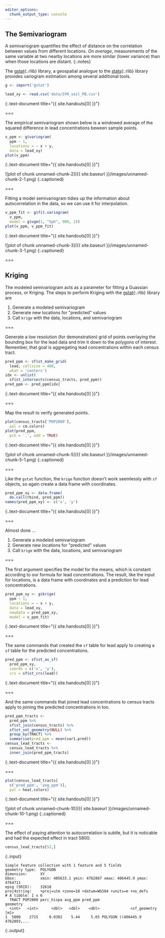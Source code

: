 ```yaml
---
editor_options: 
  chunk_output_type: console
---
```

    
## The Semivariogram

A semivariogram quantifies the effect of distance on the correlation between
values from different locations. *On average*, measurements of the same variable
at two nearby locations are more similar (lower variance) than when those locations
are distant.
{:.notes}

The [gstat](){:.rlib} library, a geospatial analogue to the [stats](){:.rlib}
library provides variogram estimation among several additional tools.


~~~r
g <- import('gstat')

lead_xy <- read.csv('data/SYR_soil_PB.csv')
~~~
{:.text-document title="{{ site.handouts[0] }}"}


===

The empirical semivariogram shown below is a windowed average of the squared
difference in lead concentrations beween sample points.


~~~r
v_ppm <- g$variogram(
  ppm ~ 1,
  locations = ~ x + y,
  data = lead_xy)
plot(v_ppm)
~~~
{:.text-document title="{{ site.handouts[0] }}"}

![plot of chunk unnamed-chunk-2]({{ site.baseurl }}/images/unnamed-chunk-2-1.png)
{:.captioned}


===

Fitting a model semivariogram tidies up the information about autocorrelation
in the data, so we can use it for interpolation.


~~~r
v_ppm_fit <- g$fit.variogram(
  v_ppm,
  model = g$vgm(1, "Sph", 900, 1))
plot(v_ppm, v_ppm_fit)
~~~
{:.text-document title="{{ site.handouts[0] }}"}

![plot of chunk unnamed-chunk-3]({{ site.baseurl }}/images/unnamed-chunk-3-1.png)
{:.captioned}


===

## Kriging

The modeled semivariogram acts as a parameter for fitting a Guassian process, or
Kriging. The steps to perform Kriging with the [gstat](){:.rlib} library are

1. Generate a modeled semivariogram
1. Generate new locations for "predicted" values
1. Call `krige` with the data, locations, and semivariogram

===

Generate a low resolution (for demonstration) grid of points overlaying the
bounding box for the lead data and trim it down to the polygons of interest.
Remember, that goal is aggregating lead concentrations within each census tract.


~~~r
pred_ppm <- sf$st_make_grid(
  lead, cellsize = 400,
  what = 'centers')
idx <- unlist(
  sf$st_intersects(census_tracts, pred_ppm))
pred_ppm <- pred_ppm[idx]
~~~
{:.text-document title="{{ site.handouts[0] }}"}


===

Map the result to verify generated points.


~~~r
plot(census_tracts['POP2000'],
  pal = cm.colors)
plot(pred_ppm,
  pch = '.', add = TRUE)
~~~
{:.text-document title="{{ site.handouts[0] }}"}

![plot of chunk unnamed-chunk-5]({{ site.baseurl }}/images/unnamed-chunk-5-1.png)
{:.captioned}


===

Like the `gstat` function, the `krige` function doesn't work seemlessly with
`sf` objects, so again create a data frame with coordinates.


~~~r
pred_ppm_xy <- data.frame(
  do.call(rbind, pred_ppm))
names(pred_ppm_xy) <- c('x', 'y')
~~~
{:.text-document title="{{ site.handouts[0] }}"}


===

Almost done ...

1. Generate a modeled semivariogram
1. Generate new locations for "predicted" values
1. Call `krige` with the data, locations, and semivariogram

===

The first argument specifies the model for the means, which is constant according to our 
formula for lead concentrations. The result, like the input for locations, is
a data frame with coordinates and a prediction for lead concentrations.


~~~r
pred_ppm_xy <- g$krige(
  ppm ~ 1,
  locations = ~ x + y,
  data = lead_xy,
  newdata = pred_ppm_xy,
  model = v_ppm_fit)
~~~
{:.text-document title="{{ site.handouts[0] }}"}


===

The same commands that created the `sf` table for lead apply to creating a `sf`
table for the predicted concentrations.


~~~r
pred_ppm <- sf$st_as_sf(
  pred_ppm_xy,
  coords = c('x', 'y'),
  crs = sf$st_crs(lead))
~~~
{:.text-document title="{{ site.handouts[0] }}"}


===

And the same commands that joined lead concentrations to census tracts apply to
joining the predicted concentrations in too.


~~~r
pred_ppm_tracts <-
  pred_ppm %>%
  sf$st_join(census_tracts) %>%
  sf$st_set_geometry(NULL) %>%
  group_by(TRACT) %>%
  summarise(pred_ppm = mean(var1.pred))
census_lead_tracts <- 
  census_lead_tracts %>%
  inner_join(pred_ppm_tracts)
~~~
{:.text-document title="{{ site.handouts[0] }}"}


===


~~~r
plot(census_lead_tracts[
  c('pred_ppm', 'avg_ppm')],
  pal = heat.colors)
~~~
{:.text-document title="{{ site.handouts[0] }}"}

![plot of chunk unnamed-chunk-10]({{ site.baseurl }}/images/unnamed-chunk-10-1.png)
{:.captioned}


===

The effect of paying attention to autocorrelation is subtle, but it is noticable and had the expected effect in tract 5800.


~~~r
census_lead_tracts[52,]
~~~
{:.input}

~~~
Simple feature collection with 1 feature and 5 fields
geometry type:  POLYGON
dimension:      XY
bbox:           xmin: 405633.1 ymin: 4762867 xmax: 406445.9 ymax: 4764711
epsg (SRID):    32618
proj4string:    +proj=utm +zone=18 +datum=WGS84 +units=m +no_defs
# A tibble: 1 x 6
  TRACT POP2000 perc_hispa avg_ppm pred_ppm                       geometry
  <int>   <int>      <dbl>   <dbl>    <dbl>              <sf_geometry [m]>
1  5800    2715     0.0302    5.44     5.65 POLYGON ((406445.9 4762893,...
~~~
{:.output}

